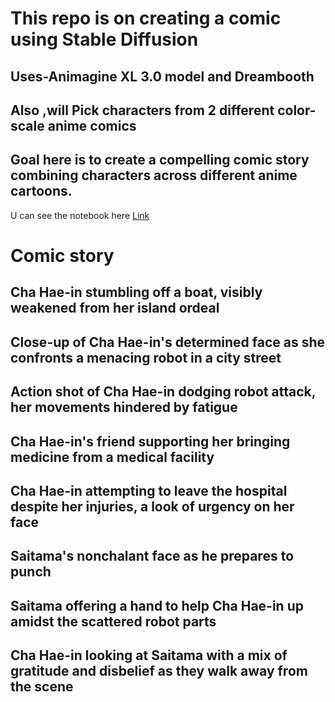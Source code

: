 # This repo is on creating a comic using Stable Diffusion

## Uses-Animagine XL 3.0 model and Dreambooth

## Also ,will Pick characters from 2 different color-scale anime comics

## Goal here is to create a compelling comic story combining characters across different anime cartoons.

U can see the notebook here [Link](FineAnimeTuning.ipynb)

# Comic story 

## Cha Hae-in stumbling off a boat, visibly weakened from her island ordeal
## Close-up of Cha Hae-in's determined face as she confronts a menacing robot in a city street
## Action shot of Cha Hae-in dodging robot attack, her movements hindered by fatigue
## Cha Hae-in's friend supporting her bringing medicine from a medical facility
## Cha Hae-in attempting to leave the hospital despite her injuries, a look of urgency on her face
## Saitama's nonchalant face as he prepares to punch
## Saitama offering a hand to help Cha Hae-in up amidst the scattered robot parts
## Cha Hae-in looking at Saitama with a mix of gratitude and disbelief as they walk away from the scene
